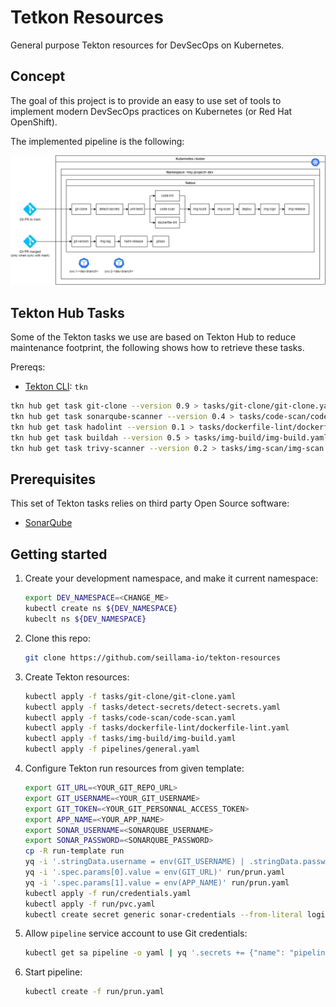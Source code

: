 # Tetkon Resources

General purpose Tekton resources for DevSecOps on Kubernetes.

## Concept

The goal of this project is to provide an easy to use set of tools to implement modern DevSecOps practices on Kubernetes (or Red Hat OpenShift).

The implemented pipeline is the following:

![Pipeline design](design/pipeline.png)

## Tekton Hub Tasks

Some of the Tekton tasks we use are based on Tekton Hub to reduce maintenance footprint, the following shows how to retrieve these tasks.

Prereqs:
- [Tekton CLI](https://tekton.dev/docs/cli/): `tkn`

```sh
tkn hub get task git-clone --version 0.9 > tasks/git-clone/git-clone.yaml
tkn hub get task sonarqube-scanner --version 0.4 > tasks/code-scan/code-scan.yaml
tkn hub get task hadolint --version 0.1 > tasks/dockerfile-lint/dockerfile-lint.yaml
tkn hub get task buildah --version 0.5 > tasks/img-build/img-build.yaml
tkn hub get task trivy-scanner --version 0.2 > tasks/img-scan/img-scan.yaml
```

## Prerequisites

This set of Tekton tasks relies on third party Open Source software:
- [SonarQube](https://docs.seillama.dev/kubernetes/software/sonarqube)

## Getting started

1. Create your development namespace, and make it current namespace:
    ```sh
    export DEV_NAMESPACE=<CHANGE_ME>
    kubectl create ns ${DEV_NAMESPACE}
    kubeclt ns ${DEV_NAMESPACE}
    ```
2. Clone this repo:
    ```sh
    git clone https://github.com/seillama-io/tekton-resources
    ```
3. Create Tekton resources:
    ```sh
    kubectl apply -f tasks/git-clone/git-clone.yaml
    kubectl apply -f tasks/detect-secrets/detect-secrets.yaml
    kubectl apply -f tasks/code-scan/code-scan.yaml
    kubectl apply -f tasks/dockerfile-lint/dockerfile-lint.yaml
    kubectl apply -f tasks/img-build/img-build.yaml
    kubectl apply -f pipelines/general.yaml
    ```
4. Configure Tekton run resources from given template:
    ```sh
    export GIT_URL=<YOUR_GIT_REPO_URL>
    export GIT_USERNAME=<YOUR_GIT_USERNAME>
    export GIT_TOKEN=<YOUR_GIT_PERSONNAL_ACCESS_TOKEN>
    export APP_NAME=<YOUR_APP_NAME>
    export SONAR_USERNAME=<SONARQUBE_USERNAME>
    export SONAR_PASSWORD=<SONARQUBE_PASSWORD>
    cp -R run-template run
    yq -i '.stringData.username = env(GIT_USERNAME) | .stringData.password=env(GIT_TOKEN)' run/credentials.yaml
    yq -i '.spec.params[0].value = env(GIT_URL)' run/prun.yaml
    yq -i '.spec.params[1].value = env(APP_NAME)' run/prun.yaml
    kubectl apply -f run/credentials.yaml
    kubectl apply -f run/pvc.yaml
    kubectl create secret generic sonar-credentials --from-literal login=${SONAR_USERNAME} --from-literal password=${SONAR_PASSWORD}
    ```
5. Allow `pipeline` service account to use Git credentials:
    ```sh
    kubectl get sa pipeline -o yaml | yq '.secrets += {"name": "pipeline-credentials"}' | kubectl apply -f -
    ```
6. Start pipeline:
    ```sh
    kubectl create -f run/prun.yaml
    ```
